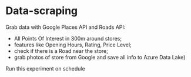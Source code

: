 # Data-scraping
Grab data with Google Places API  and Roads API:
- All Points Of Interest in 300m around stores; 
- features like Opening Hours, Rating, Price Level; 
- check if there is a Road near the store; 
- grab photos of  store  from Google and save all info to Azure Data Lake)

Run this experiment on schedule 

